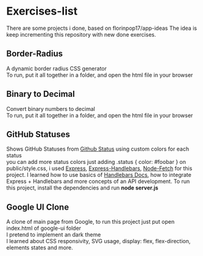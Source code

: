 <h1>Exercises-list</h1>
There are some projects i done, based on florinpop17/app-ideas
The idea is keep incrementing this repository with new done exercises.


<h2>Border-Radius</h2>
<p>A dynamic border radius CSS generator<br>
To run, put it all together in a folder, and open the html file in your browser</p>

<h2>Binary to Decimal</h2>
<p>Convert binary numbers to decimal<br>
To run, put it all together in a folder, and open the html file in your browser</p>

<h2>GitHub Statuses</h2>
<p>Shows GitHub Statuses from <a href="https://www.githubstatus.com/">Github Status</a> using custom colors for each status<br>you can add more status colors just adding .status { color: #foobar } on public/style.css, i used <a href="https://www.npmjs.com/package/express">Express</a>, <a href="https://www.npmjs.com/package/express-handlebars">Express-Handlebars</a>, <a href="https://www.npmjs.com/package/node-fetch">Node-Fetch</a> for this project.
  I learned how to use basics of <a href="https://handlebarsjs.com/guide/">Handlebars Docs</a>, how to integrate Express + Handlebars and more concepts of an API development.
To run this project, install the dependencies and run <b>node server.js</b></p>

<h2>Google UI Clone</h2>
<p>A clone of main page from Google, to run this project just put open index.html of google-ui folder<br>
I pretend to implement an dark theme<br>
I learned about CSS responsivity, SVG usage, display: flex, flex-direction, elements states and more.</p>
